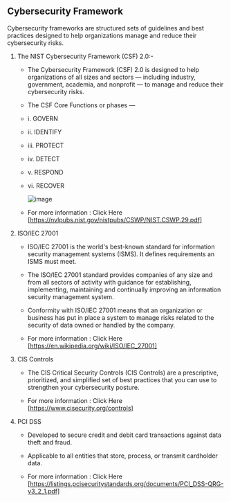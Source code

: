 ## Cybersecurity Framework
Cybersecurity frameworks are structured sets of guidelines and best practices designed to help organizations manage and reduce their cybersecurity risks.

1. The NIST Cybersecurity Framework (CSF) 2.0:-
	- The Cybersecurity Framework (CSF) 2.0 is designed to help organizations of all sizes and sectors — including industry, government, academia,
       and nonprofit — to manage and reduce their cybersecurity risks.
   - The CSF Core Functions or phases —
   - i. GOVERN
   - ii. IDENTIFY
   - iii. PROTECT
   - iv. DETECT
   - v. RESPOND
   - vi. RECOVER
     
	  ![image](https://github.com/Cyber-Security-Club-GIETU/CyberSecurity/assets/126961828/7ee4b110-1f81-4661-988c-0213c6086492)

    - For more information : Click Here [https://nvlpubs.nist.gov/nistpubs/CSWP/NIST.CSWP.29.pdf]


  
2. ISO/IEC 27001 
	
   - ISO/IEC 27001 is the world's best-known standard for information security management systems (ISMS). It defines requirements an ISMS must meet.

   - The ISO/IEC 27001 standard provides companies of any size and from all sectors of activity with guidance for establishing,
       implementing, maintaining and continually improving an information security management system.
   
	- Conformity with ISO/IEC 27001 means that an organization or business has put in place a system to manage risks related to the security of data owned or handled by the company.

    - For more information : Click Here [https://en.wikipedia.org/wiki/ISO/IEC_27001]

 
3. CIS Controls
	
    - The CIS Critical Security Controls (CIS Controls) are a prescriptive, prioritized, and simplified set of best practices that you can use to strengthen your cybersecurity posture.

    - For more information : Click Here [https://www.cisecurity.org/controls]
    
		
4. PCI DSS
	
   - Developed to secure credit and debit card transactions against data theft and fraud.
   - Applicable to all entities that store, process, or transmit cardholder data.

   - For more information : Click Here [https://listings.pcisecuritystandards.org/documents/PCI_DSS-QRG-v3_2_1.pdf]
